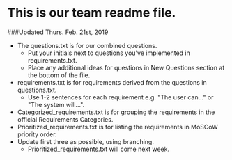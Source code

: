 # This is our team readme file.
###Updated Thurs. Feb. 21st, 2019
* The questions.txt is for our combined questions.
   * Put your initials next to questions you've implemented in requirements.txt.
   * Place any additional ideas for questions in New Questions section at the bottom of the file.
* requirements.txt is for requirements derived from the questions in questions.txt.
   * Use 1-2 sentences for each requirement e.g. "The user can..." or "The system will...".
* Categorized_requirements.txt is for grouping the requirements in the official Requirements Categories.
* Prioritized_requirements.txt is for listing the requirements in MoSCoW priority order.
* Update first three as possible, using branching.
   * Prioritized_requirements.txt will come next week.
